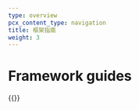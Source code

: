```yaml
---
type: overview
pcx_content_type: navigation
title: 框架指南
weight: 3
---
```


# Framework guides

{{<directory-listing>}}